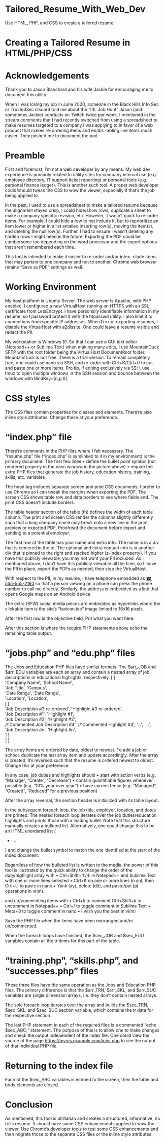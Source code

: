 # Tailored_Resume_With_Web_Dev
Use HTML, PHP, and CSS to create a tailored resume.

# Creating a Tailored Resume in HTML/PHP/CSS

# Acknowledgements

Thank you to Jason Blanchard and his wife Jackie for encouraging me to document this utility.

When I was losing my job in June 2020, someone in the Black Hills Info Sec or TrustedSec discord told me about the “IRL Job Hunt” Jason (and sometimes Jackie) conducts on Twitch twice per week. I mentioned in the stream comments that I had recently switched from using a spreadsheet to make resumes targeted to a company I was applying to in favor of a web product that makes re-ordering items and en/dis -abling line items much easier. They pushed me to document the tool.

# Preamble

First and foremost, I’m not a web developer by any means. My web dev experience is primarily related to utility sites for company internal use (e.g. employee directory, IT support ticket reporting) or personal tools (e.g. personal finance ledger). This is another such tool. A proper web developer could/should tweak the CSS to wow the viewer, especially if that’s the job being applied to.

In the past, I used to use a spreadsheet to make a tailored resume because the alignment stayed crisp, I could hide/show rows, duplicate a sheet to make a company specific revision, etc. However, it wasn’t quick to re-order items. For example, I could hide a row to not include it, but to reprioritize an item lower or higher in a list entailed inserting row(s), moving the item(s), and deleting the null row(s). Further, I had to ensure I wasn’t deleting any hidden rows I might need in the future. Exporting the PDF could be cumbersome too depending on the word processor and the export options that aren’t remembered each time.

This tool is intended to make it easier to re-order and/or in/ex -clude  items that may pertain to one company and not to another. Chrome web browser retains “Save as PDF” settings as well. 

# Working Environment

My host platform is Ubuntu Server. The web server is Apache, with PHP enabled. I configured a new VirtualHost running on HTTPS with an SSL certificate from LetsEncrypt. I have personally identifiable information in my resume, so I password protect it with the htpasswd utility. I also limit it to connections from specific IP addresses. When I’m not exporting resumes, I disable the VirtualHost with a2dissite. One could leave a resume visible and redact the PII.

My workstation is Windows 10. So that I can use a GUI text editor (Notepad++ or Sublime Text) when making many edits, I use MountainDuck SFTP with the root folder being the VirtualHost DocumentRoot folder. MountainDuck is not free. There is a trial version. To remain completely free, one could use nano via SSH, and re-order with Ctrl+K/Ctrl+U to cut and paste one or more items. Pro tip, if editing exclusively via SSH, use tmux to open multiple windows in the SSH session and bounce between the windows with BindKey+[n,p,#].
  
# CSS styles

The CSS files contain properties for classes and elements. There’re also inline style attributes. Change these at your preference.

# “index.php” file

There’re comments in the PHP files where I felt necessary. The “resume.php” file (“index.php” is symlinked to it in my environment) is the primary document. The first few lines
•	define the bullet point symbol (not rendered properly in the nano window in the picture above)
•	require the extra PHP files that generate the job history, education history, training, skills, etc. variables

The head tag includes separate screen and print CSS documents. I prefer to use Chrome so I can tweak the margins when exporting the PDF. The screen CSS shows table row and data borders to see where fields end. The print CSS doesn’t include borders.

The table header section of the table (th) defines the width of each table column. The print and screen CSS render the columns slightly differently such that a long company name may break onto a new line in the print preview or exported PDF. Proofread the document before export and sending to a potential employer.

The first row of the table has your name and extra info. The name is in a div that is centered in the td. The optional and extra contact info is in another div that is pinned to the right and stacked higher (z-index property). If you have this publicly viewable, you may not want your PII included. As I mentioned above, I don’t have this publicly viewable all the time, so I leave the PII in place, export the PDFs as needed, then stop the VirtualHost.

With respect to the PII, in my resume, I have telephone embedded as
	<a target='_blank' href='tel:+15555552160'>&#9742; 555-555-2160</a>
so that a person viewing on a phone can press the phone number to call me directly. Similarly, the address is embedded as a link that opens Google maps on an Android device.

The extra (SFW) social media pieces are embedded as hyperlinks where the clickable item is the site’s “favicon.ico” image limited to 16x16 pixels.

After the first row is the objective field. Put what you want here.

After this section is where the require PHP statements above echo the remaining table output.

# “jobs.php” and “edu.php” files

The Jobs and Education PHP files have similar formats. The $arr_JOB and $arr_EDU variables are each an array and contain a nested array of job descriptions or educational highlights, respectively. 
[                                        [                           
  'Company Name',                          'School Name',              
  'Job Title',                             'Campus',                   
  'Date Range',                            'Date Range',               
  'Location',                              'Location',                 
  [                                        [                           
    'Job Description #3 re-ordered',         'Highlight #3 re-ordered',  
    'Job Description #1',                    'Highlight #1',             
    'Job Description #2',                    'Highlight #2',             
    //'Commented Job Description #4',        //'Commented Highlight #4', 
    '...',                                   '...',                      
    'Job Description #n',                    'Highlight #n',             
  ]                                        ]                           
]                                        ]                           

The array items are ordered by date, oldest to newest. To add a job or school, duplicate the last array item and update accordingly. After the array is created, it’s reversed such that the resume is ordered newest to oldest. Change this at your preference.

In any case, job duties and highlights should
•	start with action verbs (e.g. “Manage”, “Create”, “Decrease”)
•	contain quantifiable figures whenever possible (e.g. “10% year over year”)
•	have correct tense (e.g. “Managed”, “Created”, “Reduced” for a previous position)

After the array reversal, the section header is initialized with its table layout.

In the subsequent foreach loop, the job title, employer, location, and dates are printed. The nested foreach loop iterates over the job duties/education highlights and prints those with a leading bullet. Note that this structure manually creates a bulleted list. Alternatively, one could change this to be an HTML unordered list (<ul><li>…</li></ul>) and change the bullet symbol to match the one identified at the start of the index document. 

Regardless of how the bulleted list is written to the media, the power of this tool is illustrated by the quick ability to change the order of the duty/highlight array with 
•	Ctrl+Shift+↑/↓ in Notepad++ and Sublime Text with one or more lines selected
•	Ctrl+K on one or more lines to cut, then Ctrl+U to paste in nano
•	Yank (yy), delete (dd), and paste/put (p) operations in vi(m).

and un/commenting items with
•	Ctrl+k to comment Ctrl+Shift+k to uncomment in Notepad++
•	Ctrl+/ to toggle comment in Sublime Text
•	Meta+3 to toggle comment in nano
•	I wish you the best in vi(m)

Save the PHP file when the items have been rearranged and/or un/commented.

When the foreach loops have finished, the $sec_JOB and $sec_EDU variables contain all the tr items for this part of the table.

# “training.php”, “skills.php”, and “successes.php” files

These three files have the same operation as the Jobs and Education PHP files. The primary difference is that the $arr_TRN, $arr_SKL, and $arr_SUC variables are single dimension arrays, i.e. they don’t contain nested arrays.

The sole foreach loop iterates over the array and builds the $sec_TRN, $sec_SKL, and $sec_SUC section variable, which contains the tr data for the respective section.

The last PHP statement in each of the required files is a commented “echo $sec_ABC;” statement. The purpose of this is to allow one to make changes and check the output independent of the index file. One could view the source of the page https://myres.example.com/jobs.php to see the output of that individual PHP file.

# Returning to the index file

Each of the $sec_ABC variables is echoed to the screen, then the table and body elements are closed.

# Conclusion

As mentioned, this tool is utilitarian and creates a structured, informative, no frills resume. It should have some CSS enhancements applied to wow the viewer. Use Chrome’s developer tools to test some CSS enhancements and then migrate those to the separate CSS files or the inline style attributes.
